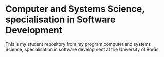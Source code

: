 # Computer and Systems Science, specialisation in Software Development
This is my student repository from my program computer and systems Science, specialisation in software development at the University of Borås
